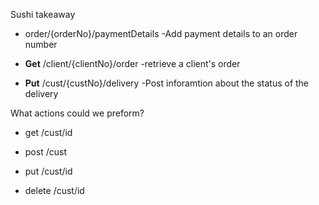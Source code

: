
Sushi takeaway

- order/{orderNo}/paymentDetails   -Add payment details to an order number

- **Get**  /client/{clientNo}/order     -retrieve a client's order

- **Put**  /cust/{custNo}/delivery   -Post inforamtion about the status of the delivery

What actions could we preform?

- get  /cust/id

- post   /cust

- put    /cust/id

- delete   /cust/id
